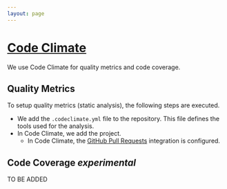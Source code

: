```yaml
---
layout: page
---
```


# [Code Climate](https://codeclimate.com)

We use Code Climate for quality metrics and code coverage.

## Quality Metrics

To setup quality metrics (static analysis), the following steps are executed.

  - We add the `.codeclimate.yml` file to the repository. This file defines  the tools used for the analysis.
  - In Code Climate, we add the project.
	- In Code Climate, the [GitHub Pull Requests](https://docs.codeclimate.com/v1.0/docs/github) integration is configured.

## Code Coverage *experimental*

TO BE ADDED
